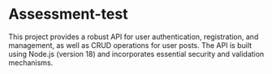 # Assessment-test
This project provides a robust API for user authentication, registration, and management, as well as CRUD operations for user posts. The API is built using Node.js (version 18) and incorporates essential security and validation mechanisms.
